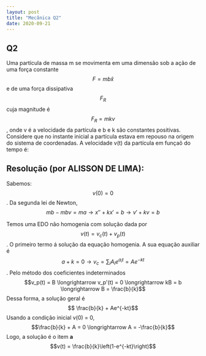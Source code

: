 ```yaml
---
layout: post
title: "Mecânica Q2"
date: 2020-09-21
---
```

## Q2


Uma partícula de massa m se movimenta em uma dimensão sob a ação de uma força constante $$F = mb\hat{x}$$ e de uma força dissipativa $$F_R$$ cuja magnitude é $$F_R = mkv$$, onde v é a velocidade da partícula e b e k são constantes positivas. Considere que no instante inicial a partícula estava em repouso na origem do sistema de coordenadas. A velocidade v(t) da partícula em funçaõ do tempo é:

## Resolução (por ALISSON DE LIMA):

Sabemos: $$v(0) = 0$$. Da segunda lei de Newton, $$mb - mbv = ma \longrightarrow x'' + kx' = b \longrightarrow v' + kv = b$$

Temos uma EDO não homogenia com solução dada por $$v(t) = v_c(t) + v_p(t)$$. O primeiro termo á solução da equação homogenia. A sua equação auxiliar é 
$$a + k = 0 \longrightarrow v_c = \sum_i A_ie^{a_it} = Ae^{-kt}$$.
Pelo método dos coeficientes indeterminados 
$$v_p(t) = B \longrightarrow v_p'(t) = 0 \longrightarrow kB = b \longrightarrow B = \frac{b}{k}$$
Dessa forma, a solução geral é 
$$ \frac{b}{k} + Ae^{-kt}$$ Usando a condição inicial v(0) = 0, $$\frac{b}{k} + A = 0 \longrightarrow A = -\frac{b}{k}$$
Logo, a solução é o item **a** $$v(t) = \frac{b}{k}\left(1-e^{-kt}\right)$$
